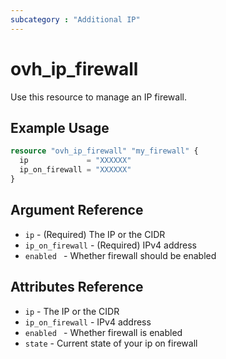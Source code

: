 ```yaml
---
subcategory : "Additional IP"
---
```


# ovh_ip_firewall

Use this resource to manage an IP firewall.

## Example Usage

```terraform
resource "ovh_ip_firewall" "my_firewall" {
  ip             = "XXXXXX"
  ip_on_firewall = "XXXXXX"
}
```

## Argument Reference

* `ip` - (Required) The IP or the CIDR
* `ip_on_firewall` - (Required) IPv4 address
* `enabled ` - Whether firewall should be enabled

## Attributes Reference

* `ip` - The IP or the CIDR
* `ip_on_firewall` - IPv4 address
* `enabled ` - Whether firewall is enabled
* `state` - Current state of your ip on firewall
